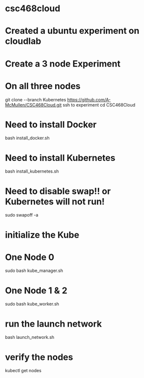 # csc468cloud

# Created a ubuntu experiment on cloudlab
# Create a 3 node Experiment 
# On all three nodes
git clone --branch Kubernetes https://github.com/A-McMullen/CSC468Cloud.git
ssh to experiment
  cd CSC468Cloud
  # Need to install Docker
  bash install_docker.sh
  # Need to install Kubernetes
  bash install_kubernetes.sh
  # Need to disable swap!! or Kubernetes will not run!
  sudo swapoff -a
  # initialize the Kube
  # One Node 0
  sudo bash kube_manager.sh
  # One Node 1 & 2
  sudo bash kube_worker.sh
  # run the launch network 
  bash launch_network.sh
  # verify the nodes
  kubectl get nodes
  
